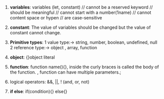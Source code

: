 1. **variables**: 
    variables (let, constant)
 // cannot be a reserved keyword
 // should be meaningful
 // cannot start with a number(1name)
 // cannot content space or hypen
 // are case-sensitive
2. **constant**: The value of variables should be changed but the value of constant cannot change.
3. **Primitive types**: 1 value type:-> string, number, boolean, undefined, null
                        2 reference type:-> object , array, function
4. **object**: {}object literal
5. **function**: function name(){}, inside the curly braces is called the body of the function. , function can have multiple parameters.;

6. logical operators: &&, ||, ! (and, or, not) 
7. **if else**: if(condition){} else{}